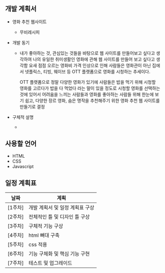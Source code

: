 ## 개발 계획서
* 영화 추천 웹사이트
  
  - 무비레시피
* 개발 동기
 
  - 내가 좋아하는 것, 관심있는 것들을 바탕으로 웹 사이트를 만들어보고 싶다고 생각하여 나의 유일한 취미생활인 영화에 관해 웹 사이트를 만들어 보고 싶다고 생각함
    요새 점점 오르는 영화비 가격 인상으로 인해 사람들은 영화관이 아닌 집에서 넷플릭스, 티빙, 웨이브 등 OTT 플랫폼으로 영화를 시청하는 추세이다.
    
    OTT 플랫폼으로 정말 다양한 영화가 있기에 사람들은 밥을 먹기 위해 시청할 영화를 고르다가 밥을 다 먹었다 라는 말이 있을 정도로 시청할 영화를 선택하는 것에 있어서 어려움을 느끼는 사람들과 영화를 좋아하는 사람들 위해 한눈에 보기 쉽고, 다양한 장르 영화, 숨은 명작을 추천해주기 위한 영화 추천 웹 사이트를 만들기로 결정
* 구체적 설명

  - 
    
    

## 사용할 언어
 * HTML
 * CSS
 * Javascript



## 일정 계획표
| 날짜 | 계획 |   
|------|------| 
| [1주차]  | 개발 계획서 및 일정 계획표 구상 | 
| [2주차] | 전체적인 틀 및 디자인 틀 구상 |
| [3주차] | 구체적 기능 구상 | 
| [4주차] | html 뼈대 구축 | 
| [5주차]  | css 적용 | 
| [6주차] | 기능 구체화 및 핵심 기능 구현 |  
| [7주차] | 테스트 및 업그레이드 |

